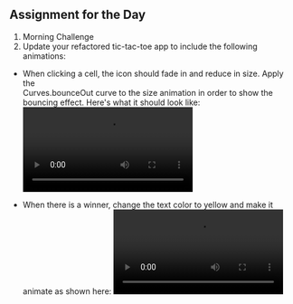 ## Assignment for the Day
1. Morning Challenge 
2. Update your refactored tic-tac-toe app to include the following animations:
  - When clicking a cell, the icon should fade in and reduce in size.  Apply the  
    Curves.bounceOut curve to the size animation in order to show the bouncing effect.
    Here's what it should look like:
    ![](screenshots/cell-animation-small.mov)
    
  - When there is a winner, change the text color to yellow and make it animate as shown
    here:
    ![](screenshots/win-animation-small.mov)
    
    